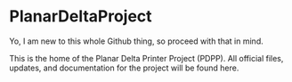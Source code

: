 # PlanarDeltaProject
Yo, I am new to this whole Github thing, so proceed with that in mind.

This is the home of the Planar Delta Printer Project (PDPP). All official files, updates, and documentation for the project will be found here.
